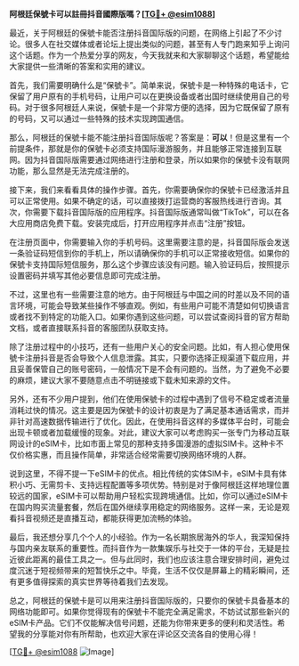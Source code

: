 **阿根廷保號卡可以註冊抖音國際版嗎？[[TG💪+ @esim1088](https://t.me/s/esim1088)]**

最近，关于阿根廷的保號卡能否注册抖音国际版的问题，在网络上引起了不少讨论。很多人在社交媒体或者论坛上提出类似的问题，甚至有人专门跑来知乎上询问这个话题。作为一个热爱分享的网友，今天我就来和大家聊聊这个话题，希望能给大家提供一些清晰的答案和实用的建议。

首先，我们需要明确什么是“保號卡”。简单来说，保號卡是一种特殊的电话卡，它保留了用户原有的手机号码，让用户可以在更换设备或者出国时继续使用自己的号码。对于很多阿根廷人来说，保號卡是一个非常方便的选择，因为它既保留了原有的号码，又可以通过一些特殊的技术实现跨国通信。

那么，阿根廷的保號卡能不能注册抖音国际版呢？答案是：**可以**！但是这里有一个前提条件，那就是你的保號卡必须支持国际漫游服务，并且能够正常连接到互联网。因为抖音国际版需要通过网络进行注册和登录，所以如果你的保號卡没有联网功能，那么显然是无法完成注册的。

接下来，我们来看看具体的操作步骤。首先，你需要确保你的保號卡已经激活并且可以正常使用。如果不确定的话，可以直接拨打运营商的客服热线进行咨询。其次，你需要下载抖音国际版的应用程序。抖音国际版通常叫做“TikTok”，可以在各大应用商店免费下载。安装完成后，打开应用程序并点击“注册”按钮。

在注册页面中，你需要输入你的手机号码。这里需要注意的是，抖音国际版会发送一条验证码短信到你的手机上，所以请确保你的手机可以正常接收短信。如果你的保號卡支持国际短信服务，那么这个步骤应该没有问题。输入验证码后，按照提示设置密码并填写其他必要信息即可完成注册。

不过，这里也有一些需要注意的地方。由于阿根廷与中国之间的时差以及不同的语言环境，可能会导致某些操作不够直观。例如，有些用户可能不清楚如何切换语言或者找不到特定的功能入口。如果你遇到这些问题，可以尝试查阅抖音的官方帮助文档，或者直接联系抖音的客服团队获取支持。

除了注册过程中的小技巧，还有一些用户关心的安全问题。比如，有人担心使用保號卡注册抖音是否会导致个人信息泄露。其实，只要你选择正规渠道下载应用，并且妥善保管自己的账号密码，一般情况下是不会有问题的。当然，为了避免不必要的麻烦，建议大家不要随意点击不明链接或下载未知来源的文件。

另外，还有不少用户提到，他们在使用保號卡的过程中遇到了信号不稳定或者流量消耗过快的情况。这主要是因为保號卡的设计初衷是为了满足基本通话需求，而并非针对高速数据传输进行了优化。因此，在使用抖音这样的多媒体平台时，可能会出现卡顿或者加载缓慢的现象。对此，建议大家可以考虑购买一张专门为移动互联网设计的eSIM卡，比如市面上常见的那种支持多国漫游的虚拟SIM卡。这种卡不仅价格实惠，而且操作简单，非常适合经常需要切换网络环境的人群。

说到这里，不得不提一下eSIM卡的优点。相比传统的实体SIM卡，eSIM卡具有体积小巧、无需剪卡、支持远程配置等多项优势。特别是对于像阿根廷这样地理位置较远的国家，eSIM卡可以帮助用户轻松实现跨境通信。比如，你可以通过eSIM卡在国内购买流量套餐，然后在国外继续享用稳定的网络服务。这样一来，无论是观看抖音视频还是直播互动，都能获得更加流畅的体验。

最后，我还想分享几个个人的小经验。作为一名长期旅居海外的华人，我深知保持与国内亲友联系的重要性。而抖音作为一款集娱乐与社交于一体的平台，无疑是拉近彼此距离的最佳工具之一。但与此同时，我们也应该注意合理安排时间，避免过度沉迷于短视频带来的短暂快乐之中。毕竟，生活不仅仅是屏幕上的精彩瞬间，还有更多值得探索的真实世界等待着我们去发现。

总之，阿根廷的保號卡是可以用来注册抖音国际版的，只要你的保號卡具备基本的网络功能即可。如果你觉得现有的保號卡不能完全满足需求，不妨试试那些新兴的eSIM卡产品。它们不仅能解决信号问题，还能为你带来更多的便利和灵活性。希望我的分享能对你有所帮助，也欢迎大家在评论区交流各自的使用心得！

[[TG💪+ @esim1088](https://t.me/s/esim1088) ![Image](https://i.postimg.cc/4NQfJmqS/Snipaste-2025-05-13-00-14-12.png)]
